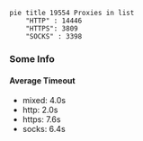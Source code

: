 
```mermaid
pie title 19554 Proxies in list
    "HTTP" : 14446
    "HTTPS": 3809
    "SOCKS" : 3398
```

### Some Info
#### Average Timeout

- mixed: 4.0s
- http: 2.0s
- https: 7.6s
- socks: 6.4s